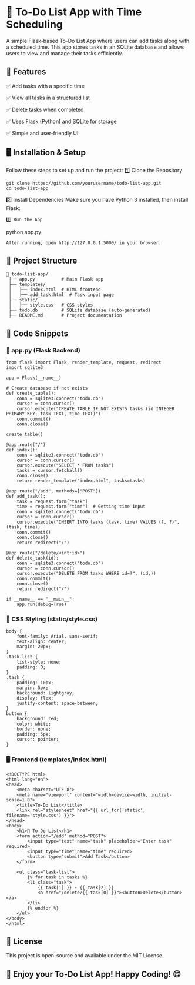 # 📝 To-Do List App with Time Scheduling
A simple Flask-based To-Do List App where users can add tasks along with a scheduled time. This app stores tasks in an SQLite database and allows users to view and manage their tasks efficiently.


## 🚀 Features

✅ Add tasks with a specific time

✅ View all tasks in a structured list

✅ Delete tasks when completed

✅ Uses Flask (Python) and SQLite for storage

✅ Simple and user-friendly UI


## 🖥️ Installation & Setup
Follow these steps to set up and run the project:
1️⃣ Clone the Repository
```
git clone https://github.com/yourusername/todo-list-app.git
cd todo-list-app
```
2️⃣ Install Dependencies
Make sure you have Python 3 installed, then install Flask:
```
3️⃣ Run the App
```
python app.py
```
After running, open http://127.0.0.1:5000/ in your browser.
```


## 📂 Project Structure
```
📂 todo-list-app/
 ├── app.py          # Main Flask app
 ├── templates/
 │   ├── index.html  # HTML frontend
 │   ├── add_task.html  # Task input page
 ├── static/
 │   ├── style.css   # CSS styles
 ├── todo.db         # SQLite database (auto-generated)
 ├── README.md       # Project documentation
 ```


## 📝 Code Snippets
### 📌 app.py (Flask Backend)
```
from flask import Flask, render_template, request, redirect
import sqlite3

app = Flask(__name__)

# Create database if not exists
def create_table():
    conn = sqlite3.connect("todo.db")
    cursor = conn.cursor()
    cursor.execute("CREATE TABLE IF NOT EXISTS tasks (id INTEGER PRIMARY KEY, task TEXT, time TEXT)")
    conn.commit()
    conn.close()

create_table()

@app.route("/")
def index():
    conn = sqlite3.connect("todo.db")
    cursor = conn.cursor()
    cursor.execute("SELECT * FROM tasks")
    tasks = cursor.fetchall()
    conn.close()
    return render_template("index.html", tasks=tasks)

@app.route("/add", methods=["POST"])
def add_task():
    task = request.form["task"]
    time = request.form["time"]  # Getting time input
    conn = sqlite3.connect("todo.db")
    cursor = conn.cursor()
    cursor.execute("INSERT INTO tasks (task, time) VALUES (?, ?)", (task, time))
    conn.commit()
    conn.close()
    return redirect("/")

@app.route("/delete/<int:id>")
def delete_task(id):
    conn = sqlite3.connect("todo.db")
    cursor = conn.cursor()
    cursor.execute("DELETE FROM tasks WHERE id=?", (id,))
    conn.commit()
    conn.close()
    return redirect("/")

if __name__ == "__main__":
    app.run(debug=True)
```


### 🎨 CSS Styling (static/style.css)
```
body {
    font-family: Arial, sans-serif;
    text-align: center;
    margin: 20px;
}
.task-list {
    list-style: none;
    padding: 0;
}
.task {
    padding: 10px;
    margin: 5px;
    background: lightgray;
    display: flex;
    justify-content: space-between;
}
button {
    background: red;
    color: white;
    border: none;
    padding: 5px;
    cursor: pointer;
}
```


### 🖥️ Frontend (templates/index.html)
```
<!DOCTYPE html>
<html lang="en">
<head>
    <meta charset="UTF-8">
    <meta name="viewport" content="width=device-width, initial-scale=1.0">
    <title>To-Do List</title>
    <link rel="stylesheet" href="{{ url_for('static', filename='style.css') }}">
</head>
<body>
    <h1>📝 To-Do List</h1>
    <form action="/add" method="POST">
        <input type="text" name="task" placeholder="Enter task" required>
        <input type="time" name="time" required>
        <button type="submit">Add Task</button>
    </form>

    <ul class="task-list">
        {% for task in tasks %}
        <li class="task">
            {{ task[1] }} - {{ task[2] }} 
            <a href="/delete/{{ task[0] }}"><button>Delete</button></a>
        </li>
        {% endfor %}
    </ul>
</body>
</html>
```


## 📜 License
This project is open-source and available under the MIT License.

##    🚀 Enjoy your To-Do List App! Happy Coding! 😊





